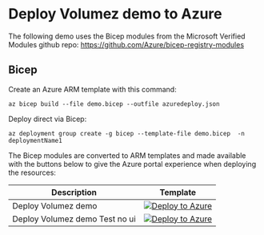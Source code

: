 # Deploy Volumez demo to Azure

The following demo uses the Bicep modules from the Microsoft Verified Modules github repo:
https://github.com/Azure/bicep-registry-modules


## Bicep

Create an Azure ARM template with this command:
```
az bicep build --file demo.bicep --outfile azuredeploy.json
```
Deploy direct via Bicep:
```
az deployment group create -g bicep --template-file demo.bicep  -n deploymentName1
```


The Bicep modules are converted to ARM templates and made available with the buttons below to give the Azure portal experience when deploying the resources:

| Description | Template |
|---|---|
| Deploy Volumez demo |[![Deploy to Azure](https://aka.ms/deploytoazurebutton)](https://portal.azure.com/#blade/Microsoft_Azure_CreateUIDef/CustomDeploymentBlade/uri/https%3A%2F%2Fraw.githubusercontent.com%2Fchrisvugrinec%2Fvolumezdemo%2Fmaster%2F%2Fazuredeploy.json/uiFormDefinitionUri/https%3A%2F%2Fraw.githubusercontent.com%2Fchrisvugrinec%2Fvolumezdemo%2Fmaster%2FuiDefinition.json)|
| Deploy Volumez demo Test no ui |[![Deploy to Azure](https://aka.ms/deploytoazurebutton)](https://portal.azure.com/#blade/Microsoft_Azure_CreateUIDef/CustomDeploymentBlade/uri/https%3A%2F%2Fraw.githubusercontent.com%2Fchrisvugrinec%2Fvolumezdemo%2Fmaster%2F%2Fazuredeploy.json)|
   
